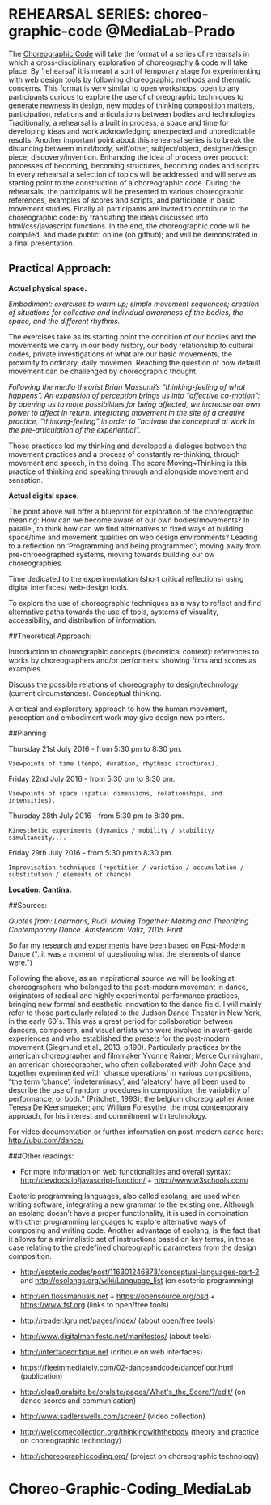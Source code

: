 # REHEARSAL SERIES: choreo-graphic-code @MediaLab-Prado


The [Choreographic Code](http://pzwart1.wdka.hro.nl/~jo/notebook/series/glossary.html) will take the format of a series of rehearsals in which a cross-disciplinary exploration of choreography & code will take place. By ‘rehearsal’ it is meant a sort of temporary stage for experimenting with web design tools by following choreographic methods and thematic concerns. This format is very similar to open workshops, open to any participants curious to explore the use of choreographic techniques to generate newness in design, new modes of thinking composition matters, participation, relations and articulations between bodies and technologies. Traditionally, a rehearsal is a built in process, a space and time for developing ideas and work acknowledging unexpected and unpredictable results. Another important point about this rehearsal series is to break the distancing between mind/body, self/other, subject/object, designer/design piece; discovery/invention. Enhancing the idea of process over product: processes of becoming, becoming structures, becoming codes and scripts. In every rehearsal a selection of topics will be addressed and will serve as starting point to the construction of a choreographic code. During the rehearsals, the participants will be presented to various choreographic references, examples of scores and scripts, and participate in basic movement studies. Finally all participants are invited to contribute to the choreographic code: by translating the ideas discussed into html/css/javascript functions. In the end, the choreographic code will be compiled, and made public: online (on github); and will be demonstrated in a final presentation.


## Practical Approach:

**Actual physical space.**


_Embodiment: exercises to warm up; simple movement sequences; creation of situations for collective and individual awareness of the bodies, the space, and the different rhythms._

The exercises take as its starting point the condition of our bodies and the movements we carry in our body history, our body relationship to cultural codes, private investigations of what are our basic movements, the proximity to ordinary, daily movemen. Reaching the question of how default movement can be challenged by choreographic thought.

_Following the media theorist Brian Massumi’s “thinking-feeling of what happens”. An expansion of perception brings us into “affective co-motion”: by opening us to more possibilities for being affected, we increase our own power to affect in return. Integrating movement in the site of a creative practice, “thinking-feeling” in order to “activate the conceptual at work in the pre-articulation of the experiential”._

Those practices led my thinking and developed a dialogue between the movement practices and a process of constantly re-thinking, through movement and speech, in the doing. The score Moving~Thinking is this practice of thinking and speaking through and alongside movement and sensation.

**Actual digital space.**

The point above will offer a blueprint for exploration of the choreographic meaning: How can we become aware of our own bodies/movements? In parallel, to think how can we find alternatives to fixed ways of building space/time and movement qualities on web design environments? Leading to a reflection on ‘Programming and being programmed’; moving away from pre-chroeographed systems, moving towards building our ow choreographies.

Time dedicated to the experimentation (short critical reflections) using digital interfaces/ web-design tools. 

To explore the use of choreographic techniques as a way to reflect and find alternative paths towards the use of tools, systems of visuality, accessibility, and distribution of information.

##Theoretical Approach:

Introduction to choreographic concepts (theoretical context): references to works by choreographers and/or performers: showing films and scores as examples. 

Discuss the possible relations of choreography to design/technology (current circumstances). Conceptual thinking.

A critical and exploratory approach to how the human movement, perception and embodiment work may give design new pointers.

##Planning

Thursday 21st July 2016 - from 5:30 pm to 8:30 pm.

    Viewpoints of time (tempo, duration, rhythmic structures).

Friday 22nd July 2016 - from 5:30 pm to 8:30 pm.

    Viewpoints of space (spatial dimensions, relationships, and intensities).

Thursday 28th July 2016 - from 5:30 pm to 8:30 pm.

    Kinesthetic experiments (dynamics / mobility / stability/ simultaneity..). 

Friday 29th July 2016 - from 5:30 pm to 8:30 pm.

    Improvisation techniques (repetition / variation / accumulation / substitution / elements of chance).


**Location: Cantina.**

##Sources:

_Quotes from: Laermans, Rudi. Moving Together: Making and Theorizing Contemporary Dance. Amsterdam: Valiz, 2015. Print._

So far my [research and experiments](http://pzwart1.wdka.hro.nl/%7Ejo/notebook/series/glossary.html) have been based on Post-Modern Dance ("..it was a moment of questioning what the elements of dance were.")

Following the above, as an inspirational source we will be looking at choreographers who belonged to the post-modern movement in dance, originators of radical and highly experimental performance practices, bringing new formal and aesthetic innovation to the dance field. I will mainly refer to those particularly related to the Judson Dance Theater in New York, in the early 60´s. This was a great period for collaboration between dancers, composers, and visual artists who were involved in avant-garde experiences and who established the presets for the post-modern movement (Siegmund et al., 2013, p.190). Particularly practices by the american choreographer and filmmaker Yvonne Rainer; Merce Cunningham, an american choreographer, who often collaborated with John Cage and together experimented with ‘chance operations’ in various compositions, “the term ‘chance’, ‘indeterminacy’, and ‘aleatory’ have all been used to describe the use of random procedures in composition, the variability of performance, or both.” (Pritchett, 1993); the belgium choreographer Anne Teresa De Keersmaeker; and Wiiliam Foresythe, the most contemporary approach, for his interest and commitment with technology.

For video documentation or further information on post-modern dance here: http://ubu.com/dance/

###Other readings:

* For more information on web functionalities and overall syntax: http://devdocs.io/javascript-function/ + http://www.w3schools.com/

Esoteric programming languages, also called esolang, are used when writing software, integrating a new grammar to the existing one. Although an esolang doesn’t have a proper functionality, it is used in combination with other programming languages to explore alternative ways of composing and writing code. Another advantage of esolang, is the fact that it allows for a minimalistic set of instructions based on key terms, in these case relating to the predefined choreographic parameters from the design composition.

* http://esoteric.codes/post/116301246873/conceptual-languages-part-2 and http://esolangs.org/wiki/Language_list (on esoteric programming)
* http://en.flossmanuals.net + https://opensource.org/osd + https://www.fsf.org (links to open/free tools)
* http://reader.lgru.net/pages/index/ (about open/free tools)
* http://www.digitalmanifesto.net/manifestos/ (about tools)
* http://interfacecritique.net (critique on web interfaces)

* https://fleeimmediately.com/02-danceandcode/dancefloor.html (publication)
* http://olga0.oralsite.be/oralsite/pages/What's_the_Score/?/edit/ (on dance scores and communication)
* http://www.sadlerswells.com/screen/ (video collection)
* http://wellcomecollection.org/thinkingwiththebody (theory and practice on choreographic technology)
* http://choreographiccoding.org/ (project on choreographic technology)

# Choreo-Graphic-Coding_MediaLab
